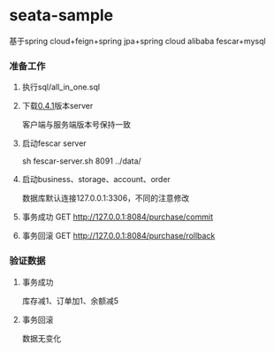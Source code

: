 # seata-sample
基于spring cloud+feign+spring jpa+spring cloud alibaba fescar+mysql

### 准备工作
1. 执行sql/all_in_one.sql

2. 下载[0.4.1](https://github.com/seata/seata/releases/tag/v0.4.1)版本server

   客户端与服务端版本号保持一致
3. 启动fescar server

   sh fescar-server.sh 8091 ../data/
4. 启动business、storage、account、order

   数据库默认连接127.0.0.1:3306，不同的注意修改

5. 事务成功 GET http://127.0.0.1:8084/purchase/commit

6. 事务回滚 GET http://127.0.0.1:8084/purchase/rollback

### 验证数据
1. 事务成功

   库存减1、订单加1、余额减5
2. 事务回滚

   数据无变化